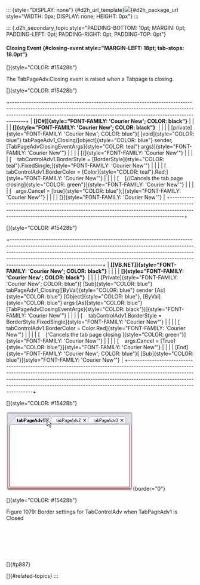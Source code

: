 ::: {style="DISPLAY: none"}
[](ms-xhelp:///?Id=d2h_url_template){#d2h_url_template}![](!package_url!){#d2h_package_url style="WIDTH: 0px; DISPLAY: none; HEIGHT: 0px"}
:::

::: {.d2h_secondary_topic style="PADDING-BOTTOM: 10pt; MARGIN: 0pt; PADDING-LEFT: 0pt; PADDING-RIGHT: 0pt; PADDING-TOP: 0pt"}
#### Closing Event {#closing-event style="MARGIN-LEFT: 18pt; tab-stops: 18.0pt"}

[]{style="COLOR: #15428b"} 

The TabPageAdv.Closing event is raised when a Tabpage is closing.

[]{style="COLOR: #15428b"} 

+------------------------------------------------------------------------------------------------------------------------------------------------------------------------------------------------------------------------------------------------+
| **[\[C#\]]{style="FONT-FAMILY: 'Courier New'; COLOR: black"}**                                                                                                                                                                                 |
|                                                                                                                                                                                                                                                |
| **[]{style="FONT-FAMILY: 'Courier New'; COLOR: black"}**                                                                                                                                                                                       |
|                                                                                                                                                                                                                                                |
| [private]{style="FONT-FAMILY: 'Courier New'; COLOR: blue"}[ [void]{style="COLOR: blue"} tabPageAdv1_Closing([object]{style="COLOR: blue"} sender, [TabPageAdvClosingEventArgs]{style="COLOR: teal"} args)]{style="FONT-FAMILY: 'Courier New'"} |
|                                                                                                                                                                                                                                                |
| [{]{style="FONT-FAMILY: 'Courier New'"}                                                                                                                                                                                                        |
|                                                                                                                                                                                                                                                |
| [    tabControlAdv1.BorderStyle = [BorderStyle]{style="COLOR: teal"}.FixedSingle;]{style="FONT-FAMILY: 'Courier New'"}                                                                                                                         |
|                                                                                                                                                                                                                                                |
| [    tabControlAdv1.BorderColor = [Color]{style="COLOR: teal"}.Red;]{style="FONT-FAMILY: 'Courier New'"}                                                                                                                                       |
|                                                                                                                                                                                                                                                |
| [    [//Cancels the tab page closing]{style="COLOR: green"}]{style="FONT-FAMILY: 'Courier New'"}                                                                                                                                               |
|                                                                                                                                                                                                                                                |
| [   args.Cancel = [true]{style="COLOR: blue"};]{style="FONT-FAMILY: 'Courier New'"}                                                                                                                                                            |
|                                                                                                                                                                                                                                                |
| [}]{style="FONT-FAMILY: 'Courier New'"}                                                                                                                                                                                                        |
+------------------------------------------------------------------------------------------------------------------------------------------------------------------------------------------------------------------------------------------------+

[]{style="COLOR: #15428b"} 

+--------------------------------------------------------------------------------------------------------------------------------------------------------------------------------------------------------------------------------------------------------------------------------------------------------------------------------------------------------------+
| **[\[VB.NET\]]{style="FONT-FAMILY: 'Courier New'; COLOR: black"}**                                                                                                                                                                                                                                                                                           |
|                                                                                                                                                                                                                                                                                                                                                              |
| **[]{style="FONT-FAMILY: 'Courier New'; COLOR: black"}**                                                                                                                                                                                                                                                                                                     |
|                                                                                                                                                                                                                                                                                                                                                              |
| [Private]{style="FONT-FAMILY: 'Courier New'; COLOR: blue"}[ [Sub]{style="COLOR: blue"} tabPageAdv1_Closing([ByVal]{style="COLOR: blue"} sender [As]{style="COLOR: blue"} [Object]{style="COLOR: blue"}, [ByVal]{style="COLOR: blue"} args [As]{style="COLOR: blue"} [TabPageAdvClosingEventArgs]{style="COLOR: black"})]{style="FONT-FAMILY: 'Courier New'"} |
|                                                                                                                                                                                                                                                                                                                                                              |
| [    tabControlAdv1.BorderStyle = BorderStyle.FixedSingle]{style="FONT-FAMILY: 'Courier New'"}                                                                                                                                                                                                                                                               |
|                                                                                                                                                                                                                                                                                                                                                              |
| [    tabControlAdv1.BorderColor = Color.Red]{style="FONT-FAMILY: 'Courier New'"}                                                                                                                                                                                                                                                                             |
|                                                                                                                                                                                                                                                                                                                                                              |
| [    [\'Cancels the tab page closing ]{style="COLOR: green"}]{style="FONT-FAMILY: 'Courier New'"}                                                                                                                                                                                                                                                            |
|                                                                                                                                                                                                                                                                                                                                                              |
| [    args.Cancel = [True]{style="COLOR: blue"}]{style="FONT-FAMILY: 'Courier New'"}                                                                                                                                                                                                                                                                          |
|                                                                                                                                                                                                                                                                                                                                                              |
| [End]{style="FONT-FAMILY: 'Courier New'; COLOR: blue"}[ [Sub]{style="COLOR: blue"}]{style="FONT-FAMILY: 'Courier New'"}                                                                                                                                                                                                                                      |
+--------------------------------------------------------------------------------------------------------------------------------------------------------------------------------------------------------------------------------------------------------------------------------------------------------------------------------------------------------------+

[]{style="COLOR: #15428b"} 

![](ImagesExt/image76_1058.jpg){border="0"}

[]{style="COLOR: #15428b"} 

Figure 1079: Border settings for TabControlAdv when TabPageAdv1 is Closed

 

 

 

[]{#p887} 

[]{#related-topics}
:::
